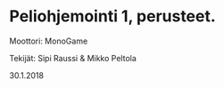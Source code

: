 # Peliohjemointi 1, perusteet. 

Moottori: MonoGame

Tekijät: Sipi Raussi & Mikko Peltola

30.1.2018
